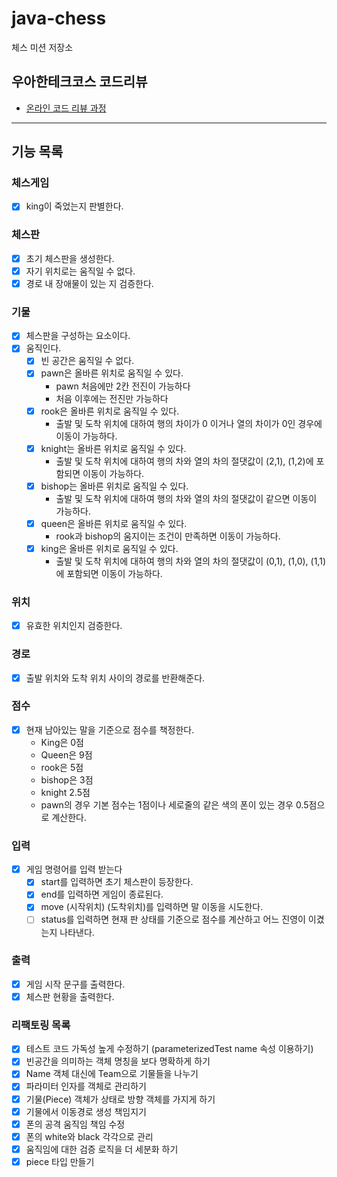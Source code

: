 # java-chess

체스 미션 저장소

## 우아한테크코스 코드리뷰

- [온라인 코드 리뷰 과정](https://github.com/woowacourse/woowacourse-docs/blob/master/maincourse/README.md)

----

## 기능 목록

### 체스게임
- [x] king이 죽었는지 판별한다.

### 체스판
- [x] 초기 체스판을 생성한다.
- [x] 자기 위치로는 움직일 수 없다.
- [x] 경로 내 장애물이 있는 지 검증한다.

### 기물 
- [x] 체스판을 구성하는 요소이다.
- [x] 움직인다.
    - [x] 빈 공간은 움직일 수 없다.
    - [x] pawn은 올바른 위치로 움직일 수 있다.
      - pawn 처음에만 2칸 전진이 가능하다
      - 처음 이후에는 전진만 가능하다
    - [x] rook은 올바른 위치로 움직일 수 있다.
      - 출발 및 도착 위치에 대하여 행의 차이가 0 이거나 열의 차이가 0인 경우에 이동이 가능하다.
    - [x] knight는 올바른 위치로 움직일 수 있다.
      - 출발 및 도착 위치에 대하여 행의 차와 열의 차의 절댓값이 (2,1), (1,2)에 포함되면 이동이 가능하다.
    - [x] bishop는 올바른 위치로 움직일 수 있다.
      - 출발 및 도착 위치에 대하여 행의 차와 열의 차의 절댓값이 같으면 이동이 가능하다.
    - [x] queen은 올바른 위치로 움직일 수 있다.
      - rook과 bishop의 움지이는 조건이 만족하면 이동이 가능하다.
    - [x] king은 올바른 위치로 움직일 수 있다.
      - 출발 및 도착 위치에 대하여 행의 차와 열의 차의 절댓값이 (0,1), (1,0), (1,1)에 포함되면 이동이 가능하다.

### 위치 
- [x] 유효한 위치인지 검증한다.

### 경로
- [x] 출발 위치와 도착 위치 사이의 경로를 반환해준다.

### 점수
- [x] 현재 남아있는 말을 기준으로 점수를 책정한다.
  - King은 0점
  - Queen은 9점
  - rook은 5점
  - bishop은 3점
  - knight 2.5점
  - pawn의 경우 기본 점수는 1점이나 세로줄의 같은 색의 폰이 있는 경우 0.5점으로 계산한다.

### 입력
- [x] 게임 명령어를 입력 받는다
  - [x] start를 입력하면 초기 체스판이 등장한다.
  - [x] end를 입력하면 게임이 종료된다.
  - [x] move (시작위치) (도착위치)를 입력하면 말 이동을 시도한다.
  - [ ] status를 입력하면 현재 판 상태를 기준으로 점수를 계산하고 어느 진영이 이겼는지 나타낸다.

### 출력
- [x] 게임 시작 문구를 출력한다.
- [x] 체스판 현황을 출력한다.

### 리팩토링 목록
- [x] 테스트 코드 가독성 높게 수정하기 (parameterizedTest name 속성 이용하기)
- [x] 빈공간을 의미하는 객체 명칭을 보다 명확하게 하기
- [x] Name 객체 대신에 Team으로 기물들을 나누기
- [x] 파라미터 인자를 객체로 관리하기
- [x] 기물(Piece) 객체가 상태로 방향 객체를 가지게 하기
- [x] 기물에서 이동경로 생성 책임지기
- [x] 폰의 공격 움직임 책임 수정
- [x] 폰의 white와 black 각각으로 관리
- [x] 움직임에 대한 검증 로직을 더 세분화 하기
- [x] piece 타입 만들기